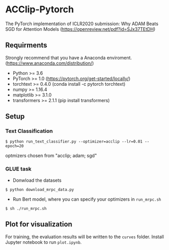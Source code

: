# ACClip-Pytorch
The PyTorch implementation of ICLR2020 submission: Why ADAM Beats SGD for Attention Models (https://openreview.net/pdf?id=SJx37TEtDH)


## Requirments
Strongly recommend that you have a Anaconda enviroment. (https://www.anaconda.com/distribution/)
* Python >= 3.6
* PyTorch >= 1.0  (https://pytorch.org/get-started/locally/)
* torchtext >= 0.4.0 (conda install -c pytorch torchtext)  
* numpy >= 1.16.4
* matplotlib >= 3.1.0
* transformers >= 2.1.1 (pip install transformers)

## Setup

### Text Classification
```shell script
$ python run_text_classifier.py --optimizer=acclip --lr=0.01 --epoch=20
```
optmizers chosen from "acclip; adam; sgd"  

### GLUE task
* Donwload the datasets
```shell script
$ python download_mrpc_data.py
```

* Run Bert model, where you can specify your optimizers in ```run_mrpc.sh```  
```shell script
$ sh ./run_mrpc.sh
```

## Plot for visualization
For training, the evaluation results will be written to the `curves` folder. 
Install Jupyter notebook to run ```plot.ipynb```.

